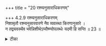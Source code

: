 +++
title = "20 रश्म्यनुसाराधिकरणम्"

+++
4.2.9 रश्म्यनुसाराधिकरणम्  
निशामृतौ रश्म्यनुसारवारणे नैव व्यवस्था किरणानुसारे ।  
न तद्व्यवस्थैव भवेन्निशीथेऽप्यौष्ण्योपलब्धेः यदमी हि सन्ति ॥ 23 ॥

<details><summary>टीका</summary>

4.2.9 रश्म्यनुसाराधिकरणम् It is argued that the view that the soul which practised meditation when it abandons the physical body, passes through the path of light is not correct. It is because when the soul abandons the physical body during night time, there is the absence of the ray of the Sun. This argument is wrong. Even when the soul departs at night, still he can travel through the rays of the sun as they are felt during the summer night and are present in winter too though it is not felt then being over-powered by snow.
</details>

